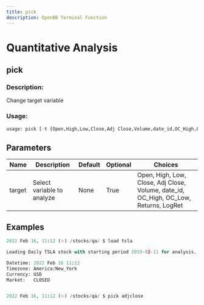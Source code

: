 ```yaml
---
title: pick
description: OpenBB Terminal Function
---
```


# Quantitative Analysis

## pick

### Description: 

Change target variable

### Usage: 
```python
usage: pick [-t {Open,High,Low,Close,Adj Close,Volume,date_id,OC_High,OC_Low,Returns,LogRet}]
```

## Parameters

| Name | Description | Default | Optional | Choices |
| ---- | ----------- | ------- | -------- | ------- |
| target | Select variable to analyze | None | True | Open, High, Low, Close, Adj Close, Volume, date_id, OC_High, OC_Low, Returns, LogRet |


## Examples

```python
2022 Feb 16, 11:12 (✨) /stocks/qa/ $ load tsla

Loading Daily TSLA stock with starting period 2019-02-11 for analysis.

Datetime: 2022 Feb 16 11:12
Timezone: America/New_York
Currency: USD
Market:   CLOSED


2022 Feb 16, 11:12 (✨) /stocks/qa/ $ pick adjclose
```

